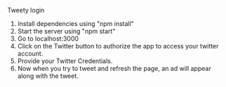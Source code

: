 Tweety login

1. Install dependencies using "npm install" 
2. Start the server using "npm start"
3. Go to localhost:3000
4. Click on the Twitter button to authorize the app to access your twitter account. 
5. Provide your Twitter Credentials. 
6. Now when you try to tweet and refresh the page, an ad will appear along with the tweet. 
